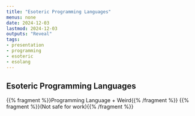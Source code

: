 ```yaml
---
title: "Esoteric Programming Languages"
menus: none
date: 2024-12-03
lastmod: 2024-12-03
outputs: "Reveal"
tags:
- presentation
- programming
- esoteric
- esolang
---
```


## Esoteric Programming Languages

{{% fragment %}}Programming Language + Weird{{% /fragment %}}
{{% fragment %}}(Not safe for work){{% /fragment %}}
